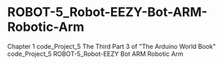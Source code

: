 # ROBOT-5_Robot-EEZY-Bot-ARM-Robotic-Arm
Chapter 1 code_Project_5 The Third Part 3 of "The Arduino World Book" code_Project_5  ROBOT-5_Robot-EEZY Bot ARM Robotic Arm

